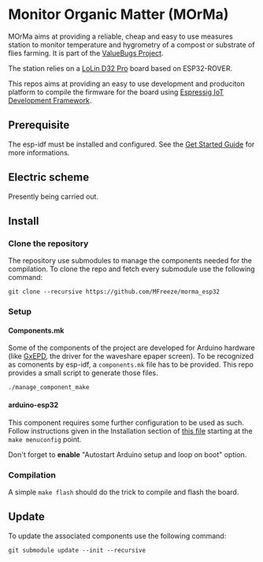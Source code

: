 # Monitor Organic Matter (MOrMa)

MOrMa aims at providing a reliable, cheap and easy to use measures station to monitor temperature
and hygrometry of a compost or substrate of flies farming. It is part of the [ValueBugs
Project](https://valuebugs.org/).

The station relies on a [LoLin D32 Pro](https://wiki.wemos.cc/products:d32:d32_pro) board based on
ESP32-ROVER.

This repos aims at providing an easy to use development and produciton platform to compile the
firmware for the board using [Espressig IoT Development
Framework](https://github.com/espressif/esp-idf).

## Prerequisite

The esp-idf must be installed and configured. See the [Get Started
Guide](https://docs.espressif.com/projects/esp-idf/en/latest/get-started/) for more informations.

## Electric scheme

Presently being carried out.

## Install

### Clone the repository

The repository use submodules to manage the components needed for the compilation. To clone the repo
and fetch every submodule use the following command:

    git clone --recursive https://github.com/MFreeze/morma_esp32


### Setup

#### Components.mk

Some of the components of the project are developed for Arduino hardware (like
[GxEPD](https://github.com/ZinggJM/GxEPD), the driver for the waveshare epaper screen). To be
recognized as comonents by esp-idf, a `components.mk` file has to be provided. This repo provides a 
small script to generate those files.

    ./manage_component_make

#### arduino-esp32

This component requires some further configuration to be used as such. Follow instructions given in
the Installation section of [this
file](https://github.com/espressif/arduino-esp32/blob/master/docs/esp-idf_component.md) starting at
the `make menuconfig` point.

Don't forget to **enable** "Autostart Arduino setup and loop on boot" option.

### Compilation

A simple `make flash` should do the trick to compile and flash the board.

## Update

To update the associated components use the following command:

    git submodule update --init --recursive



